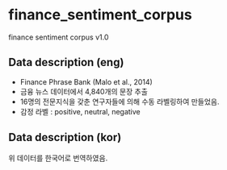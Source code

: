 # finance_sentiment_corpus
finance sentiment corpus v1.0

Data description (eng)
---
- Finance Phrase Bank (Malo et al., 2014)
- 금융 뉴스 데이터에서 4,840개의 문장 추출
- 16명의 전문지식을 갖춘 연구자들에 의해 수동 라벨링하여 만들었음.
- 감정 라벨 : positive, neutral, negative

Data description (kor)
---
위 데이터를 한국어로 번역하였음.
